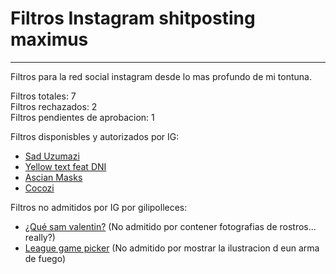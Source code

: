 # Filtros Instagram shitposting maximus
<hr>

Filtros para la red social instagram desde lo mas profundo de mi tontuna.

Filtros totales: 7 <br>
Filtros rechazados: 2<br>
Filtros pendientes de aprobacion: 1<br>

Filtros disponisbles y autorizados por IG:
* [Sad Uzumazi](https://instagram.com/a/r/?effect_id=263080608214218)
* [Yellow text feat DNI](https://instagram.com/a/r/?effect_id=204530727467615)
* [Ascian Masks](https://instagram.com/a/r/?effect_id=213915313356077)
* [Cocozi](https://instagram.com/a/r/?effect_id=518837955677463)

Filtros no admitidos por IG por gilipolleces:
* [¿Qué sam valentin?](https://instagram.com/a/r/?effect_id=880977082355773) (No admitido por contener fotografias de rostros... really?)
* [League game picker](https://instagram.com/a/r/?effect_id=993794327674575) (No admitido por mostrar la ilustracion d eun arma de fuego)
